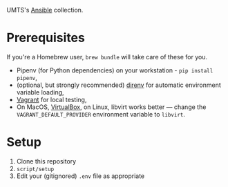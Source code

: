 UMTS's [Ansible][ansible] collection.

Prerequisites
=============
If you're a Homebrew user, `brew bundle` will take care of these for you.

* Pipenv (for Python dependencies) on your workstation - `pip install pipenv`,
* (optional, but strongly recommended) [direnv][direnv] for automatic
  environment variable loading,
* [Vagrant][vagrant] for local testing,
* On MacOS, [VirtualBox][virtualbox], on Linux, libvirt works better — change
  the `VAGRANT_DEFAULT_PROVIDER` environment variable to `libvirt`.

Setup
=====
1. Clone this repository
2. `script/setup`
3. Edit your (gitignored) `.env` file as appropriate

[ansible]: https://www.ansible.com/
[direnv]: https://direnv.net/
[vagrant]: https://www.vagrantup.com/
[virtualbox]: https://www.virtualbox.org/
